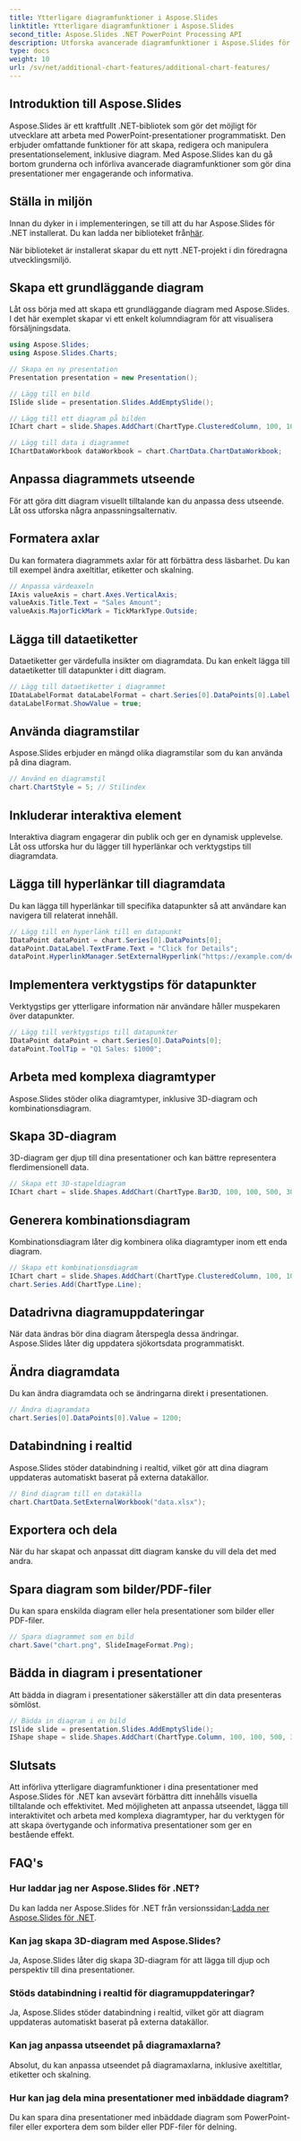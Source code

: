 ```yaml
---
title: Ytterligare diagramfunktioner i Aspose.Slides
linktitle: Ytterligare diagramfunktioner i Aspose.Slides
second_title: Aspose.Slides .NET PowerPoint Processing API
description: Utforska avancerade diagramfunktioner i Aspose.Slides för .NET. Förbättra presentationer med interaktivitet och dynamiska bilder.
type: docs
weight: 10
url: /sv/net/additional-chart-features/additional-chart-features/
---
```


## Introduktion till Aspose.Slides

Aspose.Slides är ett kraftfullt .NET-bibliotek som gör det möjligt för utvecklare att arbeta med PowerPoint-presentationer programmatiskt. Den erbjuder omfattande funktioner för att skapa, redigera och manipulera presentationselement, inklusive diagram. Med Aspose.Slides kan du gå bortom grunderna och införliva avancerade diagramfunktioner som gör dina presentationer mer engagerande och informativa.

## Ställa in miljön

Innan du dyker in i implementeringen, se till att du har Aspose.Slides för .NET installerat. Du kan ladda ner biblioteket från[här](https://releases.aspose.com/slides/net).

När biblioteket är installerat skapar du ett nytt .NET-projekt i din föredragna utvecklingsmiljö.

## Skapa ett grundläggande diagram

Låt oss börja med att skapa ett grundläggande diagram med Aspose.Slides. I det här exemplet skapar vi ett enkelt kolumndiagram för att visualisera försäljningsdata.

```csharp
using Aspose.Slides;
using Aspose.Slides.Charts;

// Skapa en ny presentation
Presentation presentation = new Presentation();

// Lägg till en bild
ISlide slide = presentation.Slides.AddEmptySlide();

// Lägg till ett diagram på bilden
IChart chart = slide.Shapes.AddChart(ChartType.ClusteredColumn, 100, 100, 500, 300);

// Lägg till data i diagrammet
IChartDataWorkbook dataWorkbook = chart.ChartData.ChartDataWorkbook;
```

## Anpassa diagrammets utseende

För att göra ditt diagram visuellt tilltalande kan du anpassa dess utseende. Låt oss utforska några anpassningsalternativ.

## Formatera axlar

Du kan formatera diagrammets axlar för att förbättra dess läsbarhet. Du kan till exempel ändra axeltitlar, etiketter och skalning.

```csharp
// Anpassa värdeaxeln
IAxis valueAxis = chart.Axes.VerticalAxis;
valueAxis.Title.Text = "Sales Amount";
valueAxis.MajorTickMark = TickMarkType.Outside;
```

## Lägga till dataetiketter

Dataetiketter ger värdefulla insikter om diagramdata. Du kan enkelt lägga till dataetiketter till datapunkter i ditt diagram.

```csharp
// Lägg till dataetiketter i diagrammet
IDataLabelFormat dataLabelFormat = chart.Series[0].DataPoints[0].Label.TextFormat;
dataLabelFormat.ShowValue = true;
```

## Använda diagramstilar

Aspose.Slides erbjuder en mängd olika diagramstilar som du kan använda på dina diagram.

```csharp
// Använd en diagramstil
chart.ChartStyle = 5; // Stilindex
```

## Inkluderar interaktiva element

Interaktiva diagram engagerar din publik och ger en dynamisk upplevelse. Låt oss utforska hur du lägger till hyperlänkar och verktygstips till diagramdata.

## Lägga till hyperlänkar till diagramdata

Du kan lägga till hyperlänkar till specifika datapunkter så att användare kan navigera till relaterat innehåll.

```csharp
// Lägg till en hyperlänk till en datapunkt
IDataPoint dataPoint = chart.Series[0].DataPoints[0];
dataPoint.DataLabel.TextFrame.Text = "Click for Details";
dataPoint.HyperlinkManager.SetExternalHyperlink("https://example.com/details");
```

## Implementera verktygstips för datapunkter

Verktygstips ger ytterligare information när användare håller muspekaren över datapunkter.

```csharp
// Lägg till verktygstips till datapunkter
IDataPoint dataPoint = chart.Series[0].DataPoints[0];
dataPoint.ToolTip = "Q1 Sales: $1000";
```

## Arbeta med komplexa diagramtyper

Aspose.Slides stöder olika diagramtyper, inklusive 3D-diagram och kombinationsdiagram.

## Skapa 3D-diagram

3D-diagram ger djup till dina presentationer och kan bättre representera flerdimensionell data.

```csharp
// Skapa ett 3D-stapeldiagram
IChart chart = slide.Shapes.AddChart(ChartType.Bar3D, 100, 100, 500, 300);
```

## Generera kombinationsdiagram

Kombinationsdiagram låter dig kombinera olika diagramtyper inom ett enda diagram.

```csharp
// Skapa ett kombinationsdiagram
IChart chart = slide.Shapes.AddChart(ChartType.ClusteredColumn, 100, 100, 500, 300);
chart.Series.Add(ChartType.Line);
```

## Datadrivna diagramuppdateringar

När data ändras bör dina diagram återspegla dessa ändringar. Aspose.Slides låter dig uppdatera sjökortsdata programmatiskt.

## Ändra diagramdata

Du kan ändra diagramdata och se ändringarna direkt i presentationen.

```csharp
// Ändra diagramdata
chart.Series[0].DataPoints[0].Value = 1200;
```

## Databindning i realtid

Aspose.Slides stöder databindning i realtid, vilket gör att dina diagram uppdateras automatiskt baserat på externa datakällor.

```csharp
// Bind diagram till en datakälla
chart.ChartData.SetExternalWorkbook("data.xlsx");
```

## Exportera och dela

När du har skapat och anpassat ditt diagram kanske du vill dela det med andra.

## Spara diagram som bilder/PDF-filer

Du kan spara enskilda diagram eller hela presentationer som bilder eller PDF-filer.

```csharp
// Spara diagrammet som en bild
chart.Save("chart.png", SlideImageFormat.Png);
```

## Bädda in diagram i presentationer

Att bädda in diagram i presentationer säkerställer att din data presenteras sömlöst.

```csharp
// Bädda in diagram i en bild
ISlide slide = presentation.Slides.AddEmptySlide();
IShape shape = slide.Shapes.AddChart(ChartType.Column, 100, 100, 500, 300);
```

## Slutsats

Att införliva ytterligare diagramfunktioner i dina presentationer med Aspose.Slides för .NET kan avsevärt förbättra ditt innehålls visuella tilltalande och effektivitet. Med möjligheten att anpassa utseendet, lägga till interaktivitet och arbeta med komplexa diagramtyper, har du verktygen för att skapa övertygande och informativa presentationer som ger en bestående effekt.

## FAQ's

### Hur laddar jag ner Aspose.Slides för .NET?

 Du kan ladda ner Aspose.Slides för .NET från versionssidan:[Ladda ner Aspose.Slides för .NET](https://releases.aspose.com/slides/net).

### Kan jag skapa 3D-diagram med Aspose.Slides?

Ja, Aspose.Slides låter dig skapa 3D-diagram för att lägga till djup och perspektiv till dina presentationer.

### Stöds databindning i realtid för diagramuppdateringar?

Ja, Aspose.Slides stöder databindning i realtid, vilket gör att diagram uppdateras automatiskt baserat på externa datakällor.

### Kan jag anpassa utseendet på diagramaxlarna?

Absolut, du kan anpassa utseendet på diagramaxlarna, inklusive axeltitlar, etiketter och skalning.

### Hur kan jag dela mina presentationer med inbäddade diagram?

Du kan spara dina presentationer med inbäddade diagram som PowerPoint-filer eller exportera dem som bilder eller PDF-filer för delning.